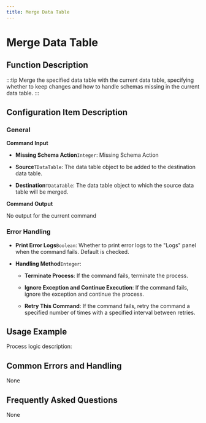 ```yaml
---
title: Merge Data Table
---
```


# Merge Data Table

## Function Description

:::tip 
Merge the specified data table with the current data table, specifying whether to keep changes and how to handle schemas missing in the current data table.
:::

## Configuration Item Description

### General

**Command Input**

- **Missing Schema Action**`Integer`: Missing Schema Action

- **Source**`TDataTable`: The data table object to be added to the destination data table.

- **Destination**`TDataTable`: The data table object to which the source data table will be merged.


**Command Output**

No output for the current command


### Error Handling

- **Print Error Logs**`Boolean`: Whether to print error logs to the "Logs" panel when the command fails. Default is checked. 

- **Handling Method**`Integer`:

    - **Terminate Process**: If the command fails, terminate the process.

    - **Ignore Exception and Continue Execution**: If the command fails, ignore the exception and continue the process.

    - **Retry This Command**: If the command fails, retry the command a specified number of times with a specified interval between retries.

## Usage Example

Process logic description:

## Common Errors and Handling

None

## Frequently Asked Questions

None

